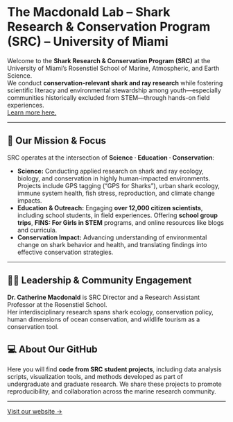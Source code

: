 # The Macdonald Lab –  Shark Research & Conservation Program (SRC) – University of Miami

Welcome to the **Shark Research & Conservation Program (SRC)** at the University of Miami’s Rosenstiel School of Marine, Atmospheric, and Earth Science.  
We conduct **conservation-relevant shark and ray research** while fostering scientific literacy and environmental stewardship among youth—especially communities historically excluded from STEM—through hands-on field experiences.  
[Learn more here.](https://sharkresearch.earth.miami.edu/about/a-model-for-change/)

---

## 🌊 Our Mission & Focus

SRC operates at the intersection of **Science · Education · Conservation**:

- **Science:** Conducting applied research on shark and ray ecology, biology, and conservation in highly human-impacted environments. Projects include GPS tagging (“GPS for Sharks”), urban shark ecology, immune system health, fish stress, reproduction, and climate change impacts.  
- **Education & Outreach:** Engaging **over 12,000 citizen scientists**, including school students, in field experiences. Offering **school group trips**, **FINS: For Girls in STEM** programs, and online resources like blogs and curricula.
- **Conservation Impact:** Advancing understanding of environmental change on shark behavior and health, and translating findings into effective conservation strategies.

---

## 👩‍🔬 Leadership & Community Engagement

**Dr. Catherine Macdonald** is SRC Director and a Research Assistant Professor at the Rosenstiel School.  
Her interdisciplinary research spans shark ecology, conservation policy, human dimensions of ocean conservation, and wildlife tourism as a conservation tool.

## 💻 About Our GitHub

Here you will find **code from SRC student projects**, including data analysis scripts, visualization tools, and methods developed as part of undergraduate and graduate research. We share these projects to promote reproducibility, and collaboration across the marine research community.


---

[Visit our website →](https://sharkresearch.earth.miami.edu/)
